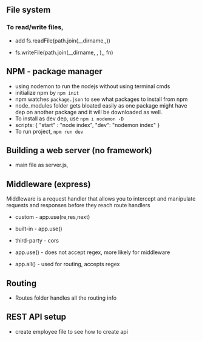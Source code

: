 ## File system

### To read/write files,

- add fs.readFile(path.join(\_\_dirname,<foldername>,<filename>))

- fs.writeFile(path.join(\_\_dirname, <folder>, <file>),<content to write>, fn)

## NPM - package manager

- using nodemon to run the nodejs without using terminal cmds
- initialize npm by `npm init`
- npm watches `package.json` to see what packages to install from npm
- node_modules folder gets bloated easily as one package might have dep on another package and it will be downloaded as well.
- To install as dev dep, use `npm i nodemon -D`
- scripts: {
  "start" : "node index",
  "dev": "nodemon index"
  }
- To run project, `npm run dev`

## Building a web server (no framework)

- main file as server.js,

## Middleware (express)

Middleware is a request handler that allows you to intercept and manipulate requests and responses before they reach route handlers

- custom - app.use(re,res,next)
- built-in - app.use()
- third-party - cors

- app.use() - does not accept regex, more likely for middleware
- app.all() - used for routing, accepts regex

## Routing

- Routes folder handles all the routing info

## REST API setup

- create employee file to see how to create api

